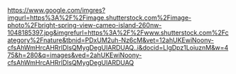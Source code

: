 https://www.google.com/imgres?imgurl=https%3A%2F%2Fimage.shutterstock.com%2Fimage-photo%2Fbright-spring-view-cameo-island-260nw-1048185397.jpg&imgrefurl=https%3A%2F%2Fwww.shutterstock.com%2Fcategory%2Fnature&tbnid=PDxUM2uh-Nz6cM&vet=12ahUKEwiNoony-cfsAhWmHrcAHRrlDlsQMygDegUIARDUAQ..i&docid=LlgDpz1LoiuznM&w=475&h=280&q=images&ved=2ahUKEwiNoony-cfsAhWmHrcAHRrlDlsQMygDegUIARDUAQ
